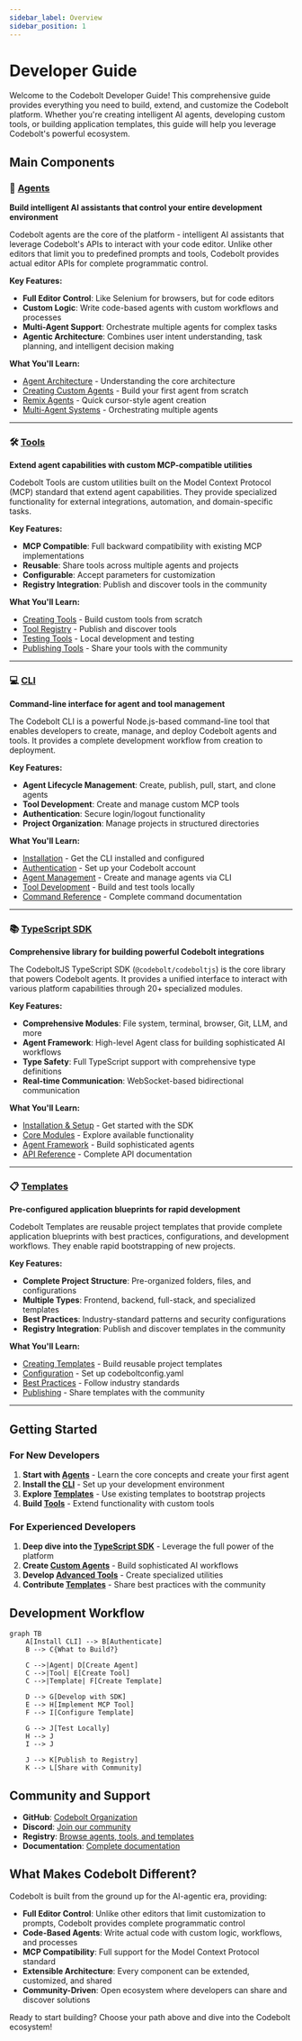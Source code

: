 ```yaml
---
sidebar_label: Overview
sidebar_position: 1
---
```


# Developer Guide

Welcome to the Codebolt Developer Guide! This comprehensive guide provides everything you need to build, extend, and customize the Codebolt platform. Whether you're creating intelligent AI agents, developing custom tools, or building application templates, this guide will help you leverage Codebolt's powerful ecosystem.

## Main Components

### 🤖 [Agents](./agents/agentIntroduction.md)
**Build intelligent AI assistants that control your entire development environment**

Codebolt agents are the core of the platform - intelligent AI assistants that leverage Codebolt's APIs to interact with your code editor. Unlike other editors that limit you to predefined prompts and tools, Codebolt provides actual editor APIs for complete programmatic control.

**Key Features:**
- **Full Editor Control**: Like Selenium for browsers, but for code editors
- **Custom Logic**: Write code-based agents with custom workflows and processes
- **Multi-Agent Support**: Orchestrate multiple agents for complex tasks
- **Agentic Architecture**: Combines user intent understanding, task planning, and intelligent decision making

**What You'll Learn:**
- [Agent Architecture](./agents/1_agentarchitecture/1_architecture.md) - Understanding the core architecture
- [Creating Custom Agents](./agents/3_customagents/3_firstExtension.md) - Build your first agent from scratch
- [Remix Agents](./agents/4_remixagents/aboutremixagents.md) - Quick cursor-style agent creation
- [Multi-Agent Systems](./agents/multi-agent.md) - Orchestrating multiple agents

---

### 🛠️ [Tools](./tools/overview.md)
**Extend agent capabilities with custom MCP-compatible utilities**

Codebolt Tools are custom utilities built on the Model Context Protocol (MCP) standard that extend agent capabilities. They provide specialized functionality for external integrations, automation, and domain-specific tasks.

**Key Features:**
- **MCP Compatible**: Full backward compatibility with existing MCP implementations
- **Reusable**: Share tools across multiple agents and projects
- **Configurable**: Accept parameters for customization
- **Registry Integration**: Publish and discover tools in the community

**What You'll Learn:**
- [Creating Tools](./tools/create_tool.md) - Build custom tools from scratch
- [Tool Registry](./tools/tool_registry.md) - Publish and discover tools
- [Testing Tools](./tools/testlocalmcp.md) - Local development and testing
- [Publishing Tools](./tools/publish_tool.md) - Share your tools with the community

---

### 💻 [CLI](./cli/overview.md)
**Command-line interface for agent and tool management**

The Codebolt CLI is a powerful Node.js-based command-line tool that enables developers to create, manage, and deploy Codebolt agents and tools. It provides a complete development workflow from creation to deployment.

**Key Features:**
- **Agent Lifecycle Management**: Create, publish, pull, start, and clone agents
- **Tool Development**: Create and manage custom MCP tools
- **Authentication**: Secure login/logout functionality
- **Project Organization**: Manage projects in structured directories

**What You'll Learn:**
- [Installation](./cli/installation.md) - Get the CLI installed and configured
- [Authentication](./cli/authentication.md) - Set up your Codebolt account
- [Agent Management](./cli/agents.md) - Create and manage agents via CLI
- [Tool Development](./cli/tools.md) - Build and test tools locally
- [Command Reference](./cli/commands.md) - Complete command documentation

---

### 📚 [TypeScript SDK](./typescriptSdk/overview.md)
**Comprehensive library for building powerful Codebolt integrations**

The CodeboltJS TypeScript SDK (`@codebolt/codeboltjs`) is the core library that powers Codebolt agents. It provides a unified interface to interact with various platform capabilities through 20+ specialized modules.

**Key Features:**
- **Comprehensive Modules**: File system, terminal, browser, Git, LLM, and more
- **Agent Framework**: High-level Agent class for building sophisticated AI workflows
- **Type Safety**: Full TypeScript support with comprehensive type definitions
- **Real-time Communication**: WebSocket-based bidirectional communication

**What You'll Learn:**
- [Installation & Setup](./typescriptSdk/installation.md) - Get started with the SDK
- [Core Modules](./typescriptSdk/core-modules.md) - Explore available functionality
- [Agent Framework](./typescriptSdk/agent-framework.md) - Build sophisticated agents
- [API Reference](./typescriptSdk/api-reference.md) - Complete API documentation

---

### 📋 [Templates](./templates/overview.md)
**Pre-configured application blueprints for rapid development**

Codebolt Templates are reusable project templates that provide complete application blueprints with best practices, configurations, and development workflows. They enable rapid bootstrapping of new projects.

**Key Features:**
- **Complete Project Structure**: Pre-organized folders, files, and configurations
- **Multiple Types**: Frontend, backend, full-stack, and specialized templates
- **Best Practices**: Industry-standard patterns and security configurations
- **Registry Integration**: Publish and discover templates in the community

**What You'll Learn:**
- [Creating Templates](./templates/creating-templates.md) - Build reusable project templates
- [Configuration](./templates/configuration.md) - Set up codeboltconfig.yaml
- [Best Practices](./templates/best-practices.md) - Follow industry standards
- [Publishing](./templates/publishing.md) - Share templates with the community

---

## Getting Started

### For New Developers
1. **Start with [Agents](./agents/quickstart.md)** - Learn the core concepts and create your first agent
2. **Install the [CLI](./cli/installation.md)** - Set up your development environment
3. **Explore [Templates](./templates/overview.md)** - Use existing templates to bootstrap projects
4. **Build [Tools](./tools/quickstart.md)** - Extend functionality with custom tools

### For Experienced Developers
1. **Deep dive into the [TypeScript SDK](./typescriptSdk/overview.md)** - Leverage the full power of the platform
2. **Create [Custom Agents](./agents/3_customagents/3_firstExtension.md)** - Build sophisticated AI workflows
3. **Develop [Advanced Tools](./tools/create_tool.md)** - Create specialized utilities
4. **Contribute [Templates](./templates/creating-templates.md)** - Share best practices with the community

## Development Workflow

```mermaid
graph TB
    A[Install CLI] --> B[Authenticate]
    B --> C{What to Build?}
    
    C -->|Agent| D[Create Agent]
    C -->|Tool| E[Create Tool]
    C -->|Template| F[Create Template]
    
    D --> G[Develop with SDK]
    E --> H[Implement MCP Tool]
    F --> I[Configure Template]
    
    G --> J[Test Locally]
    H --> J
    I --> J
    
    J --> K[Publish to Registry]
    K --> L[Share with Community]
```

## Community and Support

- **GitHub**: [Codebolt Organization](https://github.com/codeboltai)
- **Discord**: [Join our community](https://discord.gg/codebolt)
- **Registry**: [Browse agents, tools, and templates](https://portal.codebolt.ai)
- **Documentation**: [Complete documentation](https://docs.codebolt.ai)

## What Makes Codebolt Different?

Codebolt is built from the ground up for the AI-agentic era, providing:

- **Full Editor Control**: Unlike other editors that limit customization to prompts, Codebolt provides complete programmatic control
- **Code-Based Agents**: Write actual code with custom logic, workflows, and processes
- **MCP Compatibility**: Full support for the Model Context Protocol standard
- **Extensible Architecture**: Every component can be extended, customized, and shared
- **Community-Driven**: Open ecosystem where developers can share and discover solutions

Ready to start building? Choose your path above and dive into the Codebolt ecosystem!